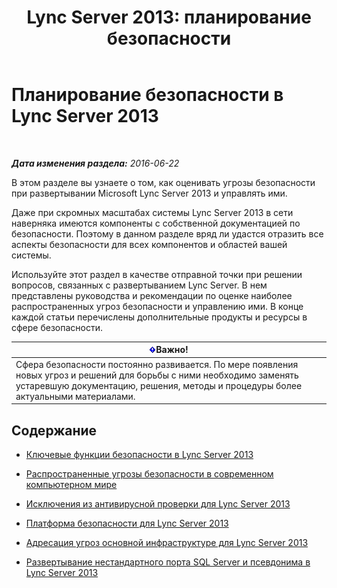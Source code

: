 ﻿---
title: 'Lync Server 2013: планирование безопасности'
TOCTitle: Планирование безопасности
ms:assetid: 17eeba87-cafa-4e9b-852d-c017a7d10d59
ms:mtpsurl: https://technet.microsoft.com/ru-ru/library/Dn342827(v=OCS.15)
ms:contentKeyID: 56270532
ms.date: 06/22/2016
mtps_version: v=OCS.15
ms.translationtype: HT
---

# Планирование безопасности в Lync Server 2013

 

_**Дата изменения раздела:** 2016-06-22_

В этом разделе вы узнаете о том, как оценивать угрозы безопасности при развертывании Microsoft Lync Server 2013 и управлять ими.

Даже при скромных масштабах системы Lync Server 2013 в сети наверняка имеются компоненты с собственной документацией по безопасности. Поэтому в данном разделе вряд ли удастся отразить все аспекты безопасности для всех компонентов и областей вашей системы.

Используйте этот раздел в качестве отправной точки при решении вопросов, связанных с развертыванием Lync Server. В нем представлены руководства и рекомендации по оценке наиболее распространенных угроз безопасности и управлению ими. В конце каждой статьи перечислены дополнительные продукты и ресурсы в сфере безопасности.

<table>
<thead>
<tr class="header">
<th><img src="images/JJ618369.important(OCS.15).gif" title="important" alt="important" />Важно!</th>
</tr>
</thead>
<tbody>
<tr class="odd">
<td>Сфера безопасности постоянно развивается. По мере появления новых угроз и решений для борьбы с ними необходимо заменять устаревшую документацию, решения, методы и процедуры более актуальными материалами.</td>
</tr>
</tbody>
</table>


## Содержание

  - [Ключевые функции безопасности в Lync Server 2013](lync-server-2013-key-security-features.md)

  - [Распространенные угрозы безопасности в современном компьютерном мире](lync-server-2013-common-security-threats-in-modern-day-computing.md)

  - [Исключения из антивирусной проверки для Lync Server 2013](lync-server-2013-antivirus-scanning-exclusions.md)

  - [Платформа безопасности для Lync Server 2013](lync-server-2013-security-framework-for-lync-server.md)

  - [Адресация угроз основной инфраструктуре для Lync Server 2013](lync-server-2013-addressing-threats-to-your-core-infrastructure.md)

  - [Развертывание нестандартного порта SQL Server и псевдонима в Lync Server 2013](deploying-a-sql-server-nonstandard-port-and-alias-in-lync-server-2013.md)

